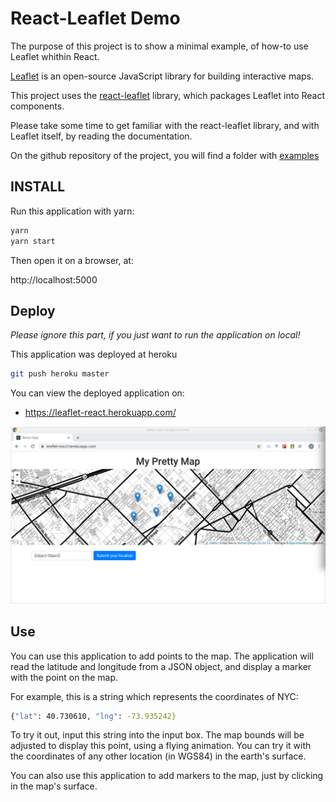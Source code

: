 # React-Leaflet Demo

The purpose of this project is to show a minimal example, of how-to use Leaflet whithin React.

[Leaflet](https://leafletjs.com/) is an open-source JavaScript library for building interactive maps.

This project uses the [react-leaflet](https://www.npmjs.com/package/react-leaflet) library, which packages Leaflet into React components.

Please take some time to get familiar with the react-leaflet library, and with Leaflet itself, by reading the documentation.

On the github repository of the project, you will find a folder with [examples](https://github.com/PaulLeCam/react-leaflet/tree/c13eeadddd06902c34988493ec1d84616a27d486/example)

## INSTALL

Run this application with yarn:

``` bash
yarn
yarn start
```

Then open it on a browser, at: 

http://localhost:5000

## Deploy

*Please ignore this part, if you just want to run the application on local!*

This application was deployed at heroku

``` bash
git push heroku master
```

You can view the deployed application on:

- https://leaflet-react.herokuapp.com/

![](leaflet-react.png)

## Use

You can use this application to add points to the map. The application will read the latitude and longitude from a JSON object, and display a marker with the point on the map. 

For example, this is a string which represents the coordinates of NYC:

``` bash
{"lat": 40.730610, "lng": -73.935242}
```

To try it out, input this string into the input box. The map bounds will be adjusted to display this point, using a flying animation. You can try it with the coordinates of any other location (in WGS84) in the earth's surface.

You can also use this application to add markers to the map, just by clicking in the map's surface.